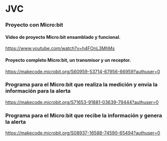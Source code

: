 # JVC

### Proyecto con Micro:bit

#### Video de proyecto Micro:bit ensamblado y funcional.
https://www.youtube.com/watch?v=h4FOnL3MhMs

#### Proyecto completo Micro:bit, un transmisor y un receptor.
https://makecode.microbit.org/S60959-53714-67956-66959?authuser=0

### Programa para el Micro:bit que realiza la medición y envia la información para la alerta
https://makecode.microbit.org/S71653-91881-03639-79444?authuser=0

### Programa para el Micro:bit que recibe la información y genera la alerta
https://makecode.microbit.org/S08937-16588-74590-65494?authuser=0
